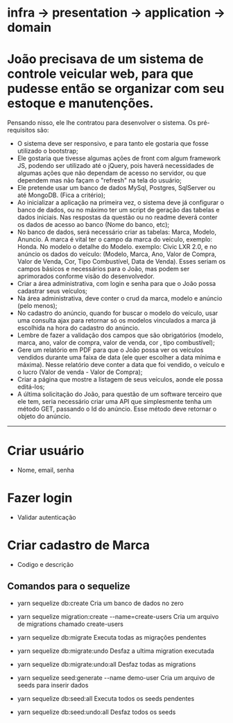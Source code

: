 # infra -> presentation -> application -> domain

# João precisava de um sistema de controle veicular web, para que pudesse então se organizar com seu estoque e manutenções.

Pensando nisso, ele lhe contratou para desenvolver o sistema. Os pré-requisitos são:

-   O sistema deve ser responsivo, e para tanto ele gostaria que fosse utilizado o bootstrap;
-   Ele gostaria que tivesse algumas ações de front com algum framework JS, podendo ser utilizado até o jQuery, pois haverá necessidades de algumas ações que não dependam de acesso no servidor, ou que dependem mas não façam o "refresh" na tela do usuário;
-   Ele pretende usar um banco de dados MySql, Postgres, SqlServer ou até MongoDB. (Fica a critério);
-   Ao inicializar a aplicação na primeira vez, o sistema deve já configurar o banco de dados, ou no máximo ter um script de geração das tabelas e dados iniciais. Nas respostas da questão ou no readme deverá conter os dados de acesso ao banco (Nome do banco, etc);
-   No banco de dados, será necessário criar as tabelas: Marca, Modelo, Anuncio. A marca é vital ter o campo da marca do veículo, exemplo: Honda. No modelo o detalhe do Modelo. exemplo: Civic LXR 2.0, e no anúncio os dados do veículo: (Modelo, Marca, Ano, Valor de Compra, Valor de Venda, Cor, Tipo Combustível, Data de Venda). Esses seriam os campos básicos e necessários para o João, mas podem ser aprimorados conforme visão do desenvolvedor.
-   Criar a área administrativa, com login e senha para que o João possa cadastrar seus veículos;
-   Na área administrativa, deve conter o crud da marca, modelo e anúncio (pelo menos);
-   No cadastro do anúncio, quando for buscar o modelo do veículo, usar uma consulta ajax para retornar só os modelos vinculados a marca já escolhida na hora do cadastro do anúncio.
-   Lembre de fazer a validação dos campos que são obrigatórios (modelo, marca, ano, valor de compra, valor de venda, cor , tipo combustível);
-   Gere um relatório em PDF para que o João possa ver os veículos vendidos durante uma faixa de data (ele quer escolher a data mínima e máxima). Nesse relatório deve conter a data que foi vendido, o veículo e o lucro (Valor de venda - Valor de Compra);
-   Criar a página que mostre a listagem de seus veículos, aonde ele possa editá-los;
-   A última solicitação do João, para questão de um software terceiro que ele tem, seria necessário criar uma API que simplesmente tenha um método GET, passando o Id do anúncio. Esse método deve retornar o objeto do anúncio.

---

# Criar usuário

-   Nome, email, senha

# Fazer login

-   Validar autenticação

# Criar cadastro de Marca

-   Codigo e descrição

## Comandos para o sequelize

-   yarn sequelize db:create
    Cria um banco de dados no zero

-   yarn sequelize migration:create --name=create-users
    Cria um arquivo de migrations chamado create-users

-   yarn sequelize db:migrate
    Executa todas as migrações pendentes

-   yarn sequelize db:migrate:undo
    Desfaz a ultima migration executada

-   yarn sequelize db:migrate:undo:all
    Desfaz todas as migrations

-   yarn sequelize seed:generate --name demo-user
    Cria um arquivo de seeds para inserir dados

-   yarn sequelize db:seed:all
    Executa todos os seeds pendentes

-   yarn sequelize db:seed:undo:all
    Desfaz todos os seeds
